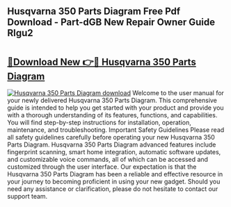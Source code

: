 ## Husqvarna 350 Parts Diagram Free Pdf Download - Part-dGB New Repair Owner Guide RIgu2

# <h2><a href="http://dfs3vgm.blite.top/?on=Husqvarna+350+Parts+Diagram">🔗Download New 👉🔴 Husqvarna 350 Parts Diagram</a></h2>

[![Husqvarna 350 Parts Diagram download](https://i.imgur.com/lujVjoI.png)](http://dfs3vgm.blite.top/?on=Husqvarna+350+Parts+Diagram)
Welcome to the user manual for your newly delivered Husqvarna 350 Parts Diagram. This comprehensive guide is intended to help you get started with your product and provide you with a thorough understanding of its features, functions, and capabilities. You will find step-by-step instructions for installation, operation, maintenance, and troubleshooting. Important Safety Guidelines Please read all safety guidelines carefully before operating your new Husqvarna 350 Parts Diagram. Husqvarna 350 Parts Diagram advanced features include fingerprint scanning, smart home integration, automatic software updates, and customizable voice commands, all of which can be accessed and customized through the user interface. Our expectation is that the Husqvarna 350 Parts Diagram has been a reliable and effective resource in your journey to becoming proficient in using your new gadget. Should you need any assistance or clarification, please do not hesitate to contact our support team.

